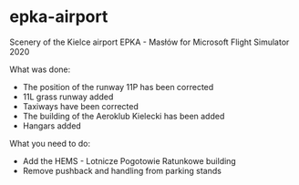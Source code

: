 # epka-airport

Scenery of the Kielce airport EPKA - Masłów for Microsoft Flight Simulator 2020

What was done:
- The position of the runway 11P has been corrected
- 11L grass runway added
- Taxiways have been corrected
- The building of the Aeroklub Kielecki has been added
- Hangars added

What you need to do:
- Add the HEMS - Lotnicze Pogotowie Ratunkowe building
- Remove pushback and handling from parking stands
